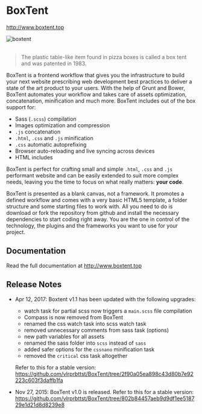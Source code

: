 # BoxTent

http://www.boxtent.top

![boxtent](http://boxtent.top/images/boxtent-illustration.svg)
<br><br>
> The plastic table-like item found in pizza boxes is called a box tent and was patented in 1983.

BoxTent is a frontend workflow that gives you the infrastructure to build your next website prescribing web development best practices to deliver a state of the art product to your users. With the help of Grunt and Bower, BoxTent automates your workflow and takes care of assets optimization, concatenation, minification and much more. BoxTent includes out of the box support for:

* Sass (`.scss`) compilation
* Images optimization and compression
* `.js` concatenation
* `.html`, `.css` and `.js` minification
* `.css` automatic autoprefixing
* Browser auto-reloading and live syncing across devices
* HTML includes

BoxTent is perfect for crafting small and simple `.html`, `.css` and `.js` performant website and can be easily extended to suit more complex needs, leaving you the time to focus on what really matters: **your code**.

BoxTent is presented as a blank canvas, not a framework. It promotes a defined workflow and comes with a very basic HTML5 template, a folder structure and some starting files to work with. All you need to do is download or fork the repository from github and install the necessary dependencies to start coding right away. You are the one in control of the technology, the plugins and the frameworks you want to use for your project.

## Documentation

Read the full documentation at http://www.boxtent.top

## Release Notes
* Apr 12, 2017: Boxtent v1.1 has been updated with the following upgrades:

  - watch task for partial scss now triggers a `main.scss` file compilation
  - Compass is now removed from BoxTent
  - renamed the css watch task into scss watch task
  - removed unnecessary comments from sass task (options)
  - new path variables for all assets
  - renamed the sass folder into `scss` instead of `sass`
  - added safer options for the `cssnano` minification task
  - removed the `critical` css task altogether


  Refer to this for a stable version: https://github.com/vlrprbttst/BoxTent/tree/2f90a05ea898c43d80b7e92223c603f3daffb1fa

* Nov 27, 2015: BoxTent v1.0 is released. Refer to this for a stable version: https://github.com/vlrprbttst/BoxTent/tree/802b84457aeb9d9df1ee518729e1d21d8d8239e8
